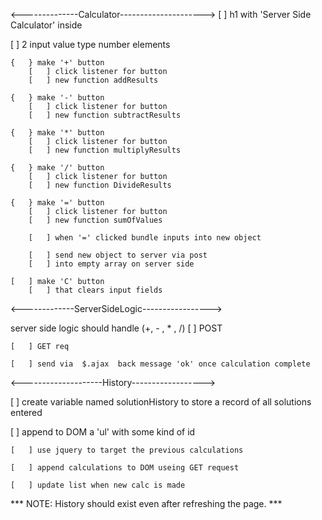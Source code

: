 <--------------Calculator--------------------->
[   ] h1 with 'Server Side Calculator' inside

[   ] 2 input value type number elements 

    {   } make '+' button
        [   ] click listener for button
        [   ] new function addResults

    {   } make '-' button
        [   ] click listener for button
        [   ] new function subtractResults

    {   } make '*' button
        [   ] click listener for button
        [   ] new function multiplyResults

    {   } make '/' button
        [   ] click listener for button
        [   ] new function DivideResults

    {   } make '=' button 
        [   ] click listener for button
        [   ] new function sumOfValues

        [   ] when '=' clicked bundle inputs into new object
        
        [   ] send new object to server via post
        [   ] into empty array on server side
       
    [   ] make 'C' button
        [   ] that clears input fields
    
<-------------ServerSideLogic----------------->

server side logic should handle (+, - , * , /)
    [   ] POST

    [   ] GET req

    [   ] send via  $.ajax  back message 'ok' once calculation complete

<--------------------History------------------>

[   ] create variable named solutionHistory to store a record of all solutions entered

[   ] append to DOM a 'ul' with some kind of id

    [   ] use jquery to target the previous calculations 

    [   ] append calculations to DOM useing GET request

    [   ] update list when new calc is made

*** NOTE: History should exist even after refreshing the page. ***